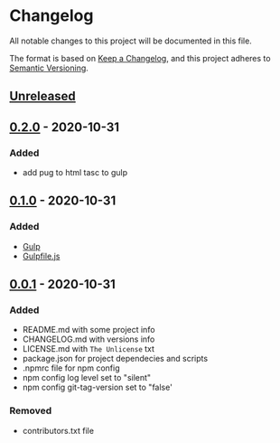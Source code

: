 # Changelog
All notable changes to this project will be documented in this file.

The format is based on [Keep a Changelog](https://keepachangelog.com/en/1.0.0/),
and this project adheres to [Semantic Versioning](https://semver.org/spec/v2.0.0.html).

## [Unreleased]

## [0.2.0] - 2020-10-31
### Added
- add pug to html tasc to gulp

## [0.1.0] - 2020-10-31
### Added
- [Gulp](https://gulpjs.com/)
- [Gulpfile.js](https://github.com/ArtemNikolaev/pahuinator/blob/0be04a037f5e6475efea3ea1ac39869daf8ce894/Gulpfile.js)

## [0.0.1] - 2020-10-31
### Added
- README.md with some project info
- CHANGELOG.md with versions info
- LICENSE.md with `The Unlicense` txt
- package.json for project dependecies and scripts
- .npmrc file for npm config
- npm config log level set to "silent"
- npm config git-tag-version set to "false'

### Removed
- contributors.txt file

[Unreleased]: https://github.com/ArtemNikolaev/pahuinator/compare/v0.2.0...HEAD
[0.2.0]: https://github.com/ArtemNikolaev/pahuinator/compare/v0.1.0...v0.2.0
[0.1.0]: https://github.com/ArtemNikolaev/pahuinator/compare/v0.0.1...v0.1.0
[0.0.1]: https://github.com/ArtemNikolaev/pahuinator/releases/tag/v0.0.1
